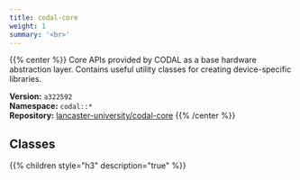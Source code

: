 ```yaml
---
title: codal-core
weight: 1
summary: '<br>'
---
```

{{% center %}}
Core APIs provided by CODAL as a base hardware abstraction layer. Contains useful utility classes for creating device-specific libraries.

**Version:** `a322592`<br>
**Namespace:** `codal::*`<br>
**Repository:** [lancaster-university/codal-core](https://github.com/lancaster-university/codal-core)
{{% /center %}}

## Classes
{{% children style="h3" description="true" %}}